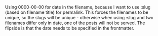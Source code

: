 Using 0000-00-00 for date in the filename, because I want to use :slug (based on filename title) for permalink. This forces the filenames to be unique, so the slugs will be unique - otherwise when using :slug and two filenames differ only in date, one of the posts will not be served. The flipside is that the date needs to be specified in the frontmatter.
